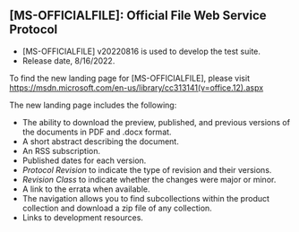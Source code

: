## [MS-OFFICIALFILE]: Official File Web Service Protocol
- [MS-OFFICIALFILE] v20220816 is used to develop the test suite.
- Release date, 8/16/2022.

To find the new landing page for [MS-OFFICIALFILE], please visit https://msdn.microsoft.com/en-us/library/cc313141(v=office.12).aspx

The new landing page includes the following:
- The ability to download the preview, published, and previous versions of the documents in PDF and .docx format.
- A short abstract describing the document.
- An RSS subscription.
- Published dates for each version.
- *Protocol Revision* to indicate the type of revision and their versions.
- *Revision Class* to indicate whether the changes were major or minor.
- A link to the errata when available.
- The navigation allows you to find subcollections within the product collection and download a zip file of any collection.
- Links to development resources.